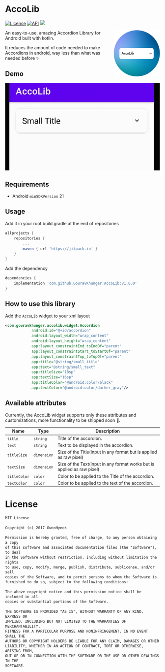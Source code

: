 # AccoLib

[![License](http://img.shields.io/badge/license-MIT-green.svg?style=flat)]()
[![API](https://img.shields.io/badge/API-21%2B-brightgreen.svg?style=flat)](https://android-arsenal.com/api?level=15)
[![](https://jitpack.io/v/GouravKhunger/AccoLib.svg)](https://jitpack.io/#GouravKhunger/Accolib)

<img alt = "AccoLib Logo" src="https://raw.githubusercontent.com/GouravKhunger/AccoLib/main/art/logo.png" height="150px" width="150px" align="right"/>

An easy-to-use, amazing Accordion Library for Android built with kotlin.

It reduces the amount of code needed to make Accordions in android, way less
than what was needed before ✨

## Demo
![Image of Preview](./art/demo.gif)

## Requirements
- Android `minSDKVersion` 21

## Usage
Add it in your root build.gradle at the end of repositories
```Groovy
allprojects {
    repositories {
        ...
        maven { url 'https://jitpack.io' }
    }
}
```

Add the dependency
```Groovy
dependencies {
    implementation 'com.github.GouravKhunger:AccoLib:v1.0.0'
}
```

## How to use this library
Add the `AccoLib` widget to your xml layout
```xml
<com.gouravkhunger.accolib.widget.Accordion
            android:id="@+id/accordion"
            android:layout_width="wrap_content"
            android:layout_height="wrap_content"
            app:layout_constraintEnd_toEndOf="parent"
            app:layout_constraintStart_toStartOf="parent"
            app:layout_constraintTop_toTopOf="parent"
            app:title="@string/small_title"
            app:text="@string/small_text"
            app:titleSize="18sp"
            app:textSize="16sp"
            app:titleColor="@android:color/black"
            app:textColor="@android:color/darker_gray"/>
```

## Available attributes

Currently, the AccoLib widget supports only these attributes and 
customizations, more functionality to be shipped soon 🚀.

| Name         | Type        | Description                                                             |
|--------------|-------------|-------------------------------------------------------------------------|
| `title`      | `string`    | Title of the accordion.                                                 |
| `text`       | `string`    | Text to be displayed in the accordion.                                  |
| `titleSize`  | `dimension` | Size of the Title(input in any format but is applied as raw pixel)      |
| `textSize`   | `dimension` | Size of the Text(input in any format works but is applied as raw pixel) |
| `titleColor` | `color`     | Color to be applied to the Title of the accordion.                      |
| `textColor`  | `color`     | Color to be applied to the text of the accordion.                       |

# License
```
MIT License

Copyright (c) 2017 GwonHyeok

Permission is hereby granted, free of charge, to any person obtaining a copy
of this software and associated documentation files (the "Software"), to deal
in the Software without restriction, including without limitation the rights
to use, copy, modify, merge, publish, distribute, sublicense, and/or sell
copies of the Software, and to permit persons to whom the Software is
furnished to do so, subject to the following conditions:

The above copyright notice and this permission notice shall be included in all
copies or substantial portions of the Software.

THE SOFTWARE IS PROVIDED "AS IS", WITHOUT WARRANTY OF ANY KIND, EXPRESS OR
IMPLIED, INCLUDING BUT NOT LIMITED TO THE WARRANTIES OF MERCHANTABILITY,
FITNESS FOR A PARTICULAR PURPOSE AND NONINFRINGEMENT. IN NO EVENT SHALL THE
AUTHORS OR COPYRIGHT HOLDERS BE LIABLE FOR ANY CLAIM, DAMAGES OR OTHER
LIABILITY, WHETHER IN AN ACTION OF CONTRACT, TORT OR OTHERWISE, ARISING FROM,
OUT OF OR IN CONNECTION WITH THE SOFTWARE OR THE USE OR OTHER DEALINGS IN THE
SOFTWARE.
```
